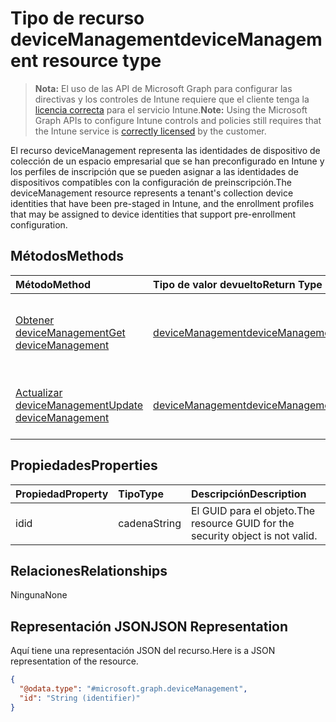 # <a name="devicemanagement-resource-type"></a><span data-ttu-id="16178-101">Tipo de recurso deviceManagement</span><span class="sxs-lookup"><span data-stu-id="16178-101">deviceManagement resource type</span></span>

> <span data-ttu-id="16178-102">**Nota:** El uso de las API de Microsoft Graph para configurar las directivas y los controles de Intune requiere que el cliente tenga la [licencia correcta](https://go.microsoft.com/fwlink/?linkid=839381) para el servicio Intune.</span><span class="sxs-lookup"><span data-stu-id="16178-102">**Note:** Using the Microsoft Graph APIs to configure Intune controls and policies still requires that the Intune service is [correctly licensed](https://go.microsoft.com/fwlink/?linkid=839381) by the customer.</span></span>

<span data-ttu-id="16178-103">El recurso deviceManagement representa las identidades de dispositivo de colección de un espacio empresarial que se han preconfigurado en Intune y los perfiles de inscripción que se pueden asignar a las identidades de dispositivos compatibles con la configuración de preinscripción.</span><span class="sxs-lookup"><span data-stu-id="16178-103">The deviceManagement resource represents a tenant's collection device identities that have been pre-staged in Intune, and the enrollment profiles that may be assigned to device identities that support pre-enrollment configuration.</span></span>
## <a name="methods"></a><span data-ttu-id="16178-104">Métodos</span><span class="sxs-lookup"><span data-stu-id="16178-104">Methods</span></span>
|<span data-ttu-id="16178-105">Método</span><span class="sxs-lookup"><span data-stu-id="16178-105">Method</span></span>|<span data-ttu-id="16178-106">Tipo de valor devuelto</span><span class="sxs-lookup"><span data-stu-id="16178-106">Return Type</span></span>|<span data-ttu-id="16178-107">Descripción</span><span class="sxs-lookup"><span data-stu-id="16178-107">Description</span></span>|
|:---|:---|:---|
|[<span data-ttu-id="16178-108">Obtener deviceManagement</span><span class="sxs-lookup"><span data-stu-id="16178-108">Get deviceManagement</span></span>](../api/intune_corpenrollment_devicemanagement_get.md)|[<span data-ttu-id="16178-109">deviceManagement</span><span class="sxs-lookup"><span data-stu-id="16178-109">deviceManagement</span></span>](../resources/intune_corpenrollment_devicemanagement.md)|<span data-ttu-id="16178-110">Lea las propiedades y las relaciones del objeto [deviceManagement](../resources/intune_corpenrollment_devicemanagement.md).</span><span class="sxs-lookup"><span data-stu-id="16178-110">Read properties and relationships of [plannerTaskDetails](../resources/intune_corpenrollment_devicemanagement.md) object.</span></span>|
|[<span data-ttu-id="16178-111">Actualizar deviceManagement</span><span class="sxs-lookup"><span data-stu-id="16178-111">Update deviceManagement</span></span>](../api/intune_corpenrollment_devicemanagement_update.md)|[<span data-ttu-id="16178-112">deviceManagement</span><span class="sxs-lookup"><span data-stu-id="16178-112">deviceManagement</span></span>](../resources/intune_corpenrollment_devicemanagement.md)|<span data-ttu-id="16178-113">Actualice las propiedades de un objeto [deviceManagement](../resources/intune_corpenrollment_devicemanagement.md).</span><span class="sxs-lookup"><span data-stu-id="16178-113">Update the properties of a [calendar](../resources/intune_corpenrollment_devicemanagement.md) object.</span></span>|

## <a name="properties"></a><span data-ttu-id="16178-114">Propiedades</span><span class="sxs-lookup"><span data-stu-id="16178-114">Properties</span></span>
|<span data-ttu-id="16178-115">Propiedad</span><span class="sxs-lookup"><span data-stu-id="16178-115">Property</span></span>|<span data-ttu-id="16178-116">Tipo</span><span class="sxs-lookup"><span data-stu-id="16178-116">Type</span></span>|<span data-ttu-id="16178-117">Descripción</span><span class="sxs-lookup"><span data-stu-id="16178-117">Description</span></span>|
|:---|:---|:---|
|<span data-ttu-id="16178-118">id</span><span class="sxs-lookup"><span data-stu-id="16178-118">id</span></span>|<span data-ttu-id="16178-119">cadena</span><span class="sxs-lookup"><span data-stu-id="16178-119">String</span></span>|<span data-ttu-id="16178-120">El GUID para el objeto.</span><span class="sxs-lookup"><span data-stu-id="16178-120">The resource GUID for the security object is not valid.</span></span>|

## <a name="relationships"></a><span data-ttu-id="16178-121">Relaciones</span><span class="sxs-lookup"><span data-stu-id="16178-121">Relationships</span></span>
<span data-ttu-id="16178-122">Ninguna</span><span class="sxs-lookup"><span data-stu-id="16178-122">None</span></span>
## <a name="json-representation"></a><span data-ttu-id="16178-123">Representación JSON</span><span class="sxs-lookup"><span data-stu-id="16178-123">JSON Representation</span></span>
<span data-ttu-id="16178-124">Aquí tiene una representación JSON del recurso.</span><span class="sxs-lookup"><span data-stu-id="16178-124">Here is a JSON representation of the resource.</span></span>
<!-- {
  "blockType": "resource",
  "keyProperty": "id",
  "@odata.type": "microsoft.graph.deviceManagement"
}
-->
``` json
{
  "@odata.type": "#microsoft.graph.deviceManagement",
  "id": "String (identifier)"
}
```



